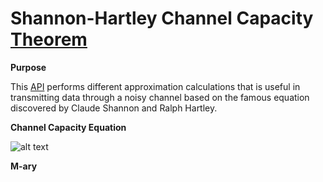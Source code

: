 # Shannon-Hartley Channel Capacity [Theorem](https://en.wikipedia.org/wiki/Shannon%E2%80%93Hartley_theorem)

**Purpose**

This [API](https://github.com/mgarcia01752/ShannonHartleyChannelCapacity/blob/main/src/com/mgarcia01752/channelcapacity/ChannelCapacity.java) performs different approximation calculations that is useful in transmitting data through a noisy channel based on the famous equation discovered by Claude Shannon and Ralph Hartley.

**Channel Capacity Equation**

![alt text](https://wikimedia.org/api/rest_v1/media/math/render/svg/cd8e56f09c4da5480c1ddfd15855f2cc803938f4)


**M-ary**




 